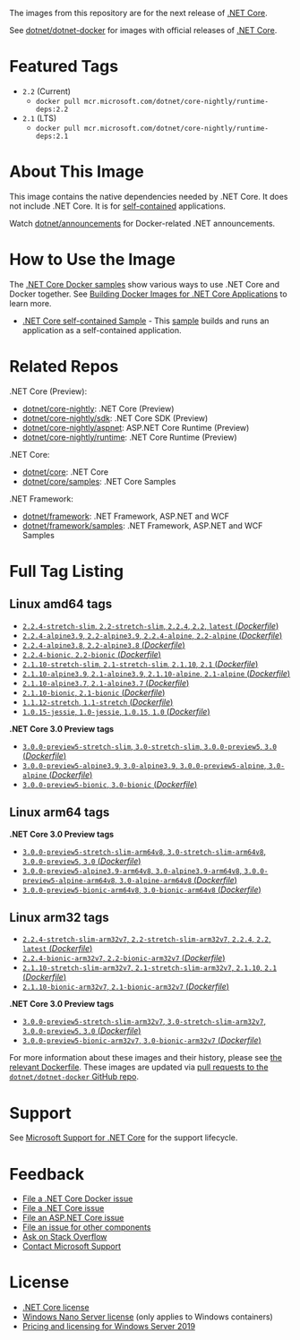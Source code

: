 The images from this repository are for the next release of [.NET Core](https://github.com/dotnet/core).

See [dotnet/dotnet-docker](https://hub.docker.com/r/microsoft/dotnet/) for images with official releases of [.NET Core](https://github.com/dotnet/core).

# Featured Tags

* `2.2` (Current)
  * `docker pull mcr.microsoft.com/dotnet/core-nightly/runtime-deps:2.2`
* `2.1` (LTS)
  * `docker pull mcr.microsoft.com/dotnet/core-nightly/runtime-deps:2.1`

# About This Image

This image contains the native dependencies needed by .NET Core. It does not include .NET Core. It is for [self-contained](https://docs.microsoft.com/dotnet/articles/core/deploying/index) applications.

Watch [dotnet/announcements](https://github.com/dotnet/announcements/labels/Docker) for Docker-related .NET announcements.

# How to Use the Image

The [.NET Core Docker samples](https://github.com/dotnet/dotnet-docker/blob/master/samples/README.md) show various ways to use .NET Core and Docker together. See [Building Docker Images for .NET Core Applications](https://docs.microsoft.com/dotnet/core/docker/building-net-docker-images) to learn more.

* [.NET Core self-contained Sample](https://github.com/dotnet/dotnet-docker/blob/master/samples/dotnetapp/dotnet-docker-selfcontained.md) - This [sample](https://github.com/dotnet/dotnet-docker/blob/master/samples/dotnetapp/Dockerfile.debian-x64-selfcontained) builds and runs an application as a self-contained application.

# Related Repos

.NET Core (Preview):

* [dotnet/core-nightly](https://hub.docker.com/_/microsoft-dotnet-core-nightly/): .NET Core (Preview)
* [dotnet/core-nightly/sdk](https://hub.docker.com/_/microsoft-dotnet-core-nightly-sdk/): .NET Core SDK (Preview)
* [dotnet/core-nightly/aspnet](https://hub.docker.com/_/microsoft-dotnet-core-nightly-aspnet/): ASP.NET Core Runtime (Preview)
* [dotnet/core-nightly/runtime](https://hub.docker.com/_/microsoft-dotnet-core-nightly-runtime/): .NET Core Runtime (Preview)

.NET Core:

* [dotnet/core](https://hub.docker.com/_/microsoft-dotnet-core/): .NET Core
* [dotnet/core/samples](https://hub.docker.com/_/microsoft-dotnet-core-samples/): .NET Core Samples

.NET Framework:

* [dotnet/framework](https://hub.docker.com/_/microsoft-dotnet-framework/): .NET Framework, ASP.NET and WCF
* [dotnet/framework/samples](https://hub.docker.com/_/microsoft-dotnet-framework-samples/): .NET Framework, ASP.NET and WCF Samples

# Full Tag Listing

## Linux amd64 tags

- [`2.2.4-stretch-slim`, `2.2-stretch-slim`, `2.2.4`, `2.2`, `latest` (*Dockerfile*)](https://github.com/dotnet/dotnet-docker/blob/nightly/2.1/runtime-deps/stretch-slim/amd64/Dockerfile)
- [`2.2.4-alpine3.9`, `2.2-alpine3.9`, `2.2.4-alpine`, `2.2-alpine` (*Dockerfile*)](https://github.com/dotnet/dotnet-docker/blob/nightly/2.1/runtime-deps/alpine3.9/amd64/Dockerfile)
- [`2.2.4-alpine3.8`, `2.2-alpine3.8` (*Dockerfile*)](https://github.com/dotnet/dotnet-docker/blob/nightly/2.2/runtime-deps/alpine3.8/amd64/Dockerfile)
- [`2.2.4-bionic`, `2.2-bionic` (*Dockerfile*)](https://github.com/dotnet/dotnet-docker/blob/nightly/2.1/runtime-deps/bionic/amd64/Dockerfile)
- [`2.1.10-stretch-slim`, `2.1-stretch-slim`, `2.1.10`, `2.1` (*Dockerfile*)](https://github.com/dotnet/dotnet-docker/blob/nightly/2.1/runtime-deps/stretch-slim/amd64/Dockerfile)
- [`2.1.10-alpine3.9`, `2.1-alpine3.9`, `2.1.10-alpine`, `2.1-alpine` (*Dockerfile*)](https://github.com/dotnet/dotnet-docker/blob/nightly/2.1/runtime-deps/alpine3.9/amd64/Dockerfile)
- [`2.1.10-alpine3.7`, `2.1-alpine3.7` (*Dockerfile*)](https://github.com/dotnet/dotnet-docker/blob/nightly/2.1/runtime-deps/alpine3.7/amd64/Dockerfile)
- [`2.1.10-bionic`, `2.1-bionic` (*Dockerfile*)](https://github.com/dotnet/dotnet-docker/blob/nightly/2.1/runtime-deps/bionic/amd64/Dockerfile)
- [`1.1.12-stretch`, `1.1-stretch` (*Dockerfile*)](https://github.com/dotnet/dotnet-docker/blob/nightly/1.1/runtime-deps/stretch/amd64/Dockerfile)
- [`1.0.15-jessie`, `1.0-jessie`, `1.0.15`, `1.0` (*Dockerfile*)](https://github.com/dotnet/dotnet-docker/blob/nightly/1.0/runtime-deps/jessie/amd64/Dockerfile)

**.NET Core 3.0 Preview tags**

- [`3.0.0-preview5-stretch-slim`, `3.0-stretch-slim`, `3.0.0-preview5`, `3.0` (*Dockerfile*)](https://github.com/dotnet/dotnet-docker/blob/nightly/3.0/runtime-deps/stretch-slim/amd64/Dockerfile)
- [`3.0.0-preview5-alpine3.9`, `3.0-alpine3.9`, `3.0.0-preview5-alpine`, `3.0-alpine` (*Dockerfile*)](https://github.com/dotnet/dotnet-docker/blob/nightly/3.0/runtime-deps/alpine3.9/amd64/Dockerfile)
- [`3.0.0-preview5-bionic`, `3.0-bionic` (*Dockerfile*)](https://github.com/dotnet/dotnet-docker/blob/nightly/3.0/runtime-deps/bionic/amd64/Dockerfile)

## Linux arm64 tags

**.NET Core 3.0 Preview tags**

- [`3.0.0-preview5-stretch-slim-arm64v8`, `3.0-stretch-slim-arm64v8`, `3.0.0-preview5`, `3.0` (*Dockerfile*)](https://github.com/dotnet/dotnet-docker/blob/nightly/3.0/runtime-deps/stretch-slim/arm64v8/Dockerfile)
- [`3.0.0-preview5-alpine3.9-arm64v8`, `3.0-alpine3.9-arm64v8`, `3.0.0-preview5-alpine-arm64v8`, `3.0-alpine-arm64v8` (*Dockerfile*)](https://github.com/dotnet/dotnet-docker/blob/nightly/3.0/runtime-deps/alpine3.9/arm64v8/Dockerfile)
- [`3.0.0-preview5-bionic-arm64v8`, `3.0-bionic-arm64v8` (*Dockerfile*)](https://github.com/dotnet/dotnet-docker/blob/nightly/3.0/runtime-deps/bionic/arm64v8/Dockerfile)

## Linux arm32 tags

- [`2.2.4-stretch-slim-arm32v7`, `2.2-stretch-slim-arm32v7`, `2.2.4`, `2.2`, `latest` (*Dockerfile*)](https://github.com/dotnet/dotnet-docker/blob/nightly/2.1/runtime-deps/stretch-slim/arm32v7/Dockerfile)
- [`2.2.4-bionic-arm32v7`, `2.2-bionic-arm32v7` (*Dockerfile*)](https://github.com/dotnet/dotnet-docker/blob/nightly/2.1/runtime-deps/bionic/arm32v7/Dockerfile)
- [`2.1.10-stretch-slim-arm32v7`, `2.1-stretch-slim-arm32v7`, `2.1.10`, `2.1` (*Dockerfile*)](https://github.com/dotnet/dotnet-docker/blob/nightly/2.1/runtime-deps/stretch-slim/arm32v7/Dockerfile)
- [`2.1.10-bionic-arm32v7`, `2.1-bionic-arm32v7` (*Dockerfile*)](https://github.com/dotnet/dotnet-docker/blob/nightly/2.1/runtime-deps/bionic/arm32v7/Dockerfile)

**.NET Core 3.0 Preview tags**

- [`3.0.0-preview5-stretch-slim-arm32v7`, `3.0-stretch-slim-arm32v7`, `3.0.0-preview5`, `3.0` (*Dockerfile*)](https://github.com/dotnet/dotnet-docker/blob/nightly/3.0/runtime-deps/stretch-slim/arm32v7/Dockerfile)
- [`3.0.0-preview5-bionic-arm32v7`, `3.0-bionic-arm32v7` (*Dockerfile*)](https://github.com/dotnet/dotnet-docker/blob/nightly/3.0/runtime-deps/bionic/arm32v7/Dockerfile)

For more information about these images and their history, please see [the relevant Dockerfile](https://github.com/dotnet/dotnet-docker/search?utf8=%E2%9C%93&q=FROM&type=Code). These images are updated via [pull requests to the `dotnet/dotnet-docker` GitHub repo](https://github.com/dotnet/dotnet-docker/pulls).

# Support

See [Microsoft Support for .NET Core](https://github.com/dotnet/core/blob/master/microsoft-support.md) for the support lifecycle.

# Feedback

* [File a .NET Core Docker issue](https://github.com/dotnet/dotnet-docker/issues)
* [File a .NET Core issue](https://github.com/dotnet/core/issues)
* [File an ASP.NET Core issue](https://github.com/aspnet/home/issues)
* [File an issue for other components](Documentation/core-repos.md)
* [Ask on Stack Overflow](https://stackoverflow.com/questions/tagged/.net-core)
* [Contact Microsoft Support](https://support.microsoft.com/contactus/)

# License

* [.NET Core license](https://github.com/dotnet/dotnet-docker/blob/master/LICENSE)
* [Windows Nano Server license](https://hub.docker.com/_/microsoft-windows-nanoserver/) (only applies to Windows containers)
* [Pricing and licensing for Windows Server 2019](https://www.microsoft.com/en-us/cloud-platform/windows-server-pricing)
